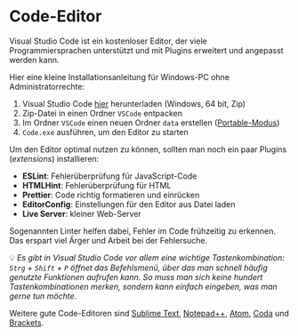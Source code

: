 # Code-Editor

Visual Studio Code ist ein kostenloser Editor, der viele Programmiersprachen unterstützt und mit Plugins erweitert und angepasst werden kann.

Hier eine kleine Installationsanleitung für Windows-PC ohne Administratorrechte:

1. Visual Studio Code [hier](https://code.visualstudio.com/Download) herunterladen (Windows, 64 bit, Zip)
2. Zip-Datei in einen Ordner `VSCode` entpacken
3. Im Ordner `VSCode` einen neuen Ordner `data` erstellen ([Portable-Modus](https://code.visualstudio.com/docs/editor/portable))
4. `Code.exe` ausführen, um den Editor zu starten

Um den Editor optimal nutzen zu können, sollten man noch ein paar Plugins (*extensions*) installieren:

- **ESLint**: Fehlerüberprüfung für JavaScript-Code
- **HTMLHint**: Fehlerüberprüfung für HTML
- **Prettier**: Code richtig formatieren und einrücken
- **EditorConfig**: Einstellungen für den Editor aus Datei laden
- **Live Server**: kleiner Web-Server

Sogenannten Linter helfen dabei, Fehler im Code frühzeitig zu erkennen. Das erspart viel Ärger und Arbeit bei der Fehlersuche.

💡 *Es gibt in Visual Studio Code vor allem eine wichtige Tastenkombination: `Strg` + `Shift` + `P` öffnet das Befehlsmenü, über das man schnell häufig genutzte Funktionen aufrufen kann. So muss man sich keine hundert Tastenkombinationen merken, sondern kann einfach eingeben, was man gerne tun möchte.*

Weitere gute Code-Editoren sind [Sublime Text](https://www.sublimetext.com/), [Notepad++](https://notepad-plus-plus.org/), [Atom](https://atom.io/), [Coda](https://panic.com/coda/) und [Brackets](http://brackets.io/).
